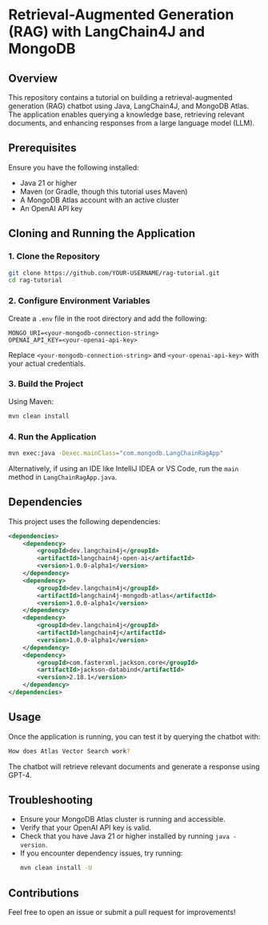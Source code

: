 # Retrieval-Augmented Generation (RAG) with LangChain4J and MongoDB

## Overview
This repository contains a tutorial on building a retrieval-augmented generation (RAG) chatbot using Java, LangChain4J, and MongoDB Atlas. The application enables querying a knowledge base, retrieving relevant documents, and enhancing responses from a large language model (LLM).

## Prerequisites
Ensure you have the following installed:

- Java 21 or higher
- Maven (or Gradle, though this tutorial uses Maven)
- A MongoDB Atlas account with an active cluster
- An OpenAI API key

## Cloning and Running the Application

### 1. Clone the Repository
```sh
git clone https://github.com/YOUR-USERNAME/rag-tutorial.git
cd rag-tutorial
```

### 2. Configure Environment Variables
Create a `.env` file in the root directory and add the following:
```
MONGO_URI=<your-mongodb-connection-string>
OPENAI_API_KEY=<your-openai-api-key>
```
Replace `<your-mongodb-connection-string>` and `<your-openai-api-key>` with your actual credentials.

### 3. Build the Project
Using Maven:
```sh
mvn clean install
```

### 4. Run the Application
```sh
mvn exec:java -Dexec.mainClass="com.mongodb.LangChainRagApp"
```

Alternatively, if using an IDE like IntelliJ IDEA or VS Code, run the `main` method in `LangChainRagApp.java`.

## Dependencies
This project uses the following dependencies:
```xml
<dependencies>  
    <dependency>  
        <groupId>dev.langchain4j</groupId>  
        <artifactId>langchain4j-open-ai</artifactId>  
        <version>1.0.0-alpha1</version>  
    </dependency>  
    <dependency>  
        <groupId>dev.langchain4j</groupId>  
        <artifactId>langchain4j-mongodb-atlas</artifactId>  
        <version>1.0.0-alpha1</version>  
    </dependency>  
    <dependency>  
        <groupId>dev.langchain4j</groupId>  
        <artifactId>langchain4j</artifactId>  
        <version>1.0.0-alpha1</version>  
    </dependency>  
    <dependency>  
        <groupId>com.fasterxml.jackson.core</groupId>  
        <artifactId>jackson-databind</artifactId>  
        <version>2.18.1</version>  
    </dependency>  
</dependencies>
```

## Usage
Once the application is running, you can test it by querying the chatbot with:
```sh
How does Atlas Vector Search work?
```
The chatbot will retrieve relevant documents and generate a response using GPT-4.

## Troubleshooting
- Ensure your MongoDB Atlas cluster is running and accessible.
- Verify that your OpenAI API key is valid.
- Check that you have Java 21 or higher installed by running `java -version`.
- If you encounter dependency issues, try running:
  ```sh
  mvn clean install -U
  ```

## Contributions
Feel free to open an issue or submit a pull request for improvements!

